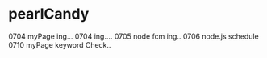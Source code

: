 # pearlCandy
0704 myPage ing...
0704 ing....
0705 node fcm ing..
0706 node.js schedule 
0710 myPage keyword Check..
